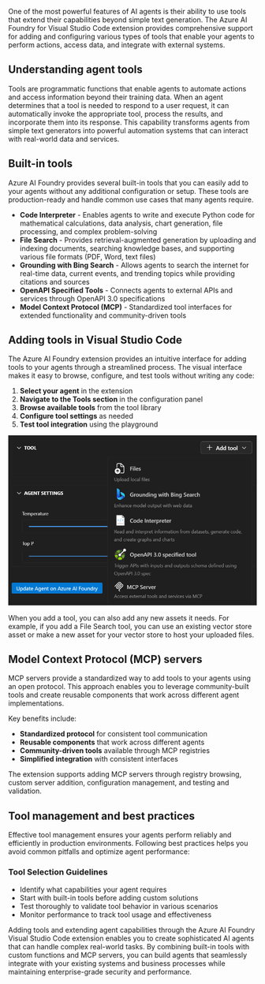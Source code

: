 One of the most powerful features of AI agents is their ability to use tools that extend their capabilities beyond simple text generation. The Azure AI Foundry for Visual Studio Code extension provides comprehensive support for adding and configuring various types of tools that enable your agents to perform actions, access data, and integrate with external systems.

## Understanding agent tools

Tools are programmatic functions that enable agents to automate actions and access information beyond their training data. When an agent determines that a tool is needed to respond to a user request, it can automatically invoke the appropriate tool, process the results, and incorporate them into its response. This capability transforms agents from simple text generators into powerful automation systems that can interact with real-world data and services.

## Built-in tools

Azure AI Foundry provides several built-in tools that you can easily add to your agents without any additional configuration or setup. These tools are production-ready and handle common use cases that many agents require.

- **Code Interpreter** - Enables agents to write and execute Python code for mathematical calculations, data analysis, chart generation, file processing, and complex problem-solving
- **File Search** - Provides retrieval-augmented generation by uploading and indexing documents, searching knowledge bases, and supporting various file formats (PDF, Word, text files)
- **Grounding with Bing Search** - Allows agents to search the internet for real-time data, current events, and trending topics while providing citations and sources
- **OpenAPI Specified Tools** - Connects agents to external APIs and services through OpenAPI 3.0 specifications
- **Model Context Protocol (MCP)** - Standardized tool interfaces for extended functionality and community-driven tools

## Adding tools in Visual Studio Code

The Azure AI Foundry extension provides an intuitive interface for adding tools to your agents through a streamlined process. The visual interface makes it easy to browse, configure, and test tools without writing any code:

1. **Select your agent** in the extension
1. **Navigate to the Tools section** in the configuration panel
1. **Browse available tools** from the tool library
1. **Configure tool settings** as needed
1. **Test tool integration** using the playground

![Screenshot of an agent details in the Azure AI Foundry VS Code extension.](../media/vs-code-agent-tools.png)

When you add a tool, you can also add any new assets it needs. For example, if you add a File Search tool, you can use an existing vector store asset or make a new asset for your vector store to host your uploaded files.

## Model Context Protocol (MCP) servers

MCP servers provide a standardized way to add tools to your agents using an open protocol. This approach enables you to leverage community-built tools and create reusable components that work across different agent implementations.

Key benefits include:
- **Standardized protocol** for consistent tool communication
- **Reusable components** that work across different agents
- **Community-driven tools** available through MCP registries
- **Simplified integration** with consistent interfaces

The extension supports adding MCP servers through registry browsing, custom server addition, configuration management, and testing and validation.

## Tool management and best practices

Effective tool management ensures your agents perform reliably and efficiently in production environments. Following best practices helps you avoid common pitfalls and optimize agent performance:

### Tool Selection Guidelines
- Identify what capabilities your agent requires
- Start with built-in tools before adding custom solutions
- Test thoroughly to validate tool behavior in various scenarios
- Monitor performance to track tool usage and effectiveness

Adding tools and extending agent capabilities through the Azure AI Foundry Visual Studio Code extension enables you to create sophisticated AI agents that can handle complex real-world tasks. By combining built-in tools with custom functions and MCP servers, you can build agents that seamlessly integrate with your existing systems and business processes while maintaining enterprise-grade security and performance.